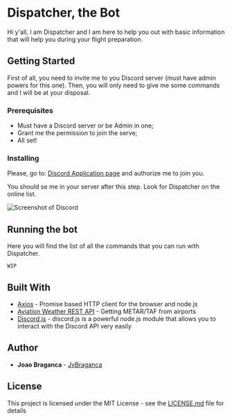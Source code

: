 # Dispatcher, the Bot

Hi y'all, I am Dispatcher and I am here to help you out with basic information that will help you during your flight preparation.

## Getting Started

First of all, you need to invite me to you Discord server (must have admin powers for this one). Then, you will only need to give me some commands and I will be at your disposal.

### Prerequisites

- Must have a Discord server or be Admin in one;
- Grant me the permission to join the serve;
- All set!


### Installing

Please, go to: [Discord Application page](https://discordapp.com/oauth2/authorize?client_id=490642659426304011&permissions=8&scope=bot) and authorize me to join you. 

You should se me in your server after this step. Look for Dispatcher on the online list.

![Screenshot of Discord](https://i.imgur.com/0SpiYhf.png)

## Running the bot

Here you will find the list of all the commands that you can run with Dispatcher.

```
WIP
```

## Built With

* [Axios](https://github.com/axios/axios) - Promise based HTTP client for the browser and node.js
* [Aviation Weather REST API](https://avwx.rest) - Getting METAR/TAF from airports
* [Discord.js](https://discord.js.org/#/) - discord.js is a powerful node.js module that allows you to interact with the Discord API very easily

## Author

* **Joao Braganca** - [JvBraganca](https://github.com/jvbraganca)

## License

This project is licensed under the MIT License - see the [LICENSE.md](LICENSE.md) file for details

